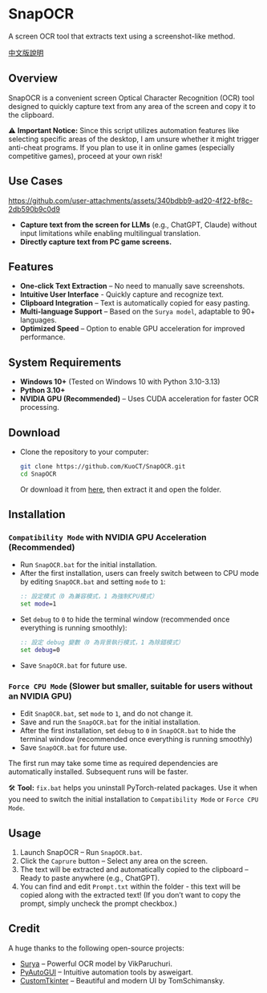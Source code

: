 # SnapOCR
A screen OCR tool that extracts text using a screenshot-like method.

[中文版說明](./README_zh.md)

## Overview
SnapOCR is a convenient screen Optical Character Recognition (OCR) tool designed to quickly capture text from any area of the screen and copy it to the clipboard.

⚠ **Important Notice:** Since this script utilizes automation features like selecting specific areas of the desktop, I am unsure whether it might trigger anti-cheat programs. If you plan to use it in online games (especially competitive games), proceed at your own risk!

## Use Cases
https://github.com/user-attachments/assets/340bdbb9-ad20-4f22-bf8c-2db590b9c0d9

- **Capture text from the screen for LLMs** (e.g., ChatGPT, Claude) without input limitations while enabling multilingual translation.
- **Directly capture text from PC game screens.**

## Features
- **One-click Text Extraction** – No need to manually save screenshots. 
- **Intuitive User Interface** - Quickly capture and recognize text.
- **Clipboard Integration** – Text is automatically copied for easy pasting.
- **Multi-language Support** – Based on the `Surya model`, adaptable to 90+ languages.  
- **Optimized Speed** – Option to enable GPU acceleration for improved performance.

## System Requirements
- **Windows 10+** (Tested on Windows 10 with Python 3.10-3.13)
- **Python 3.10+**
- **NVIDIA GPU (Recommended)** – Uses CUDA acceleration for faster OCR processing.

## Download
- Clone the repository to your computer:
   ```bash
   git clone https://github.com/KuoCT/SnapOCR.git
   cd SnapOCR
   ```
   Or download it from [here](https://github.com/KuoCT/SnapOCR/archive/refs/heads/main.zip), then extract it and open the folder.

## Installation
### `Compatibility Mode` with NVIDIA GPU Acceleration (Recommended)
- Run `SnapOCR.bat` for the initial installation.
- After the first installation, users can freely switch between to CPU mode by editing `SnapOCR.bat` and setting `mode` to `1`:
   ```bat
   :: 設定模式（0 為兼容模式，1 為強制CPU模式）
   set mode=1
   ```
- Set `debug` to `0` to hide the terminal window (recommended once everything is running smoothly):
   ```bat
   :: 設定 debug 變數（0 為背景執行模式，1 為除錯模式）
   set debug=0
   ```
- Save `SnapOCR.bat` for future use.

### `Force CPU Mode` (Slower but smaller, suitable for users without an NVIDIA GPU)
- Edit `SnapOCR.bat`, set `mode` to `1`, and do not change it.
- Save and run the `SnapOCR.bat` for the initial installation.
- After the first installation, set `debug` to `0` in `SnapOCR.bat` to hide the terminal window (recommended once everything is running smoothly)
- Save `SnapOCR.bat` for future use.

The first run may take some time as required dependencies are automatically installed. Subsequent runs will be faster.

🛠 **Tool:** `fix.bat` helps you uninstall PyTorch-related packages. Use it when you need to switch the initial installation to `Compatibility Mode` or `Force CPU Mode`.

## Usage
1. Launch SnapOCR – Run `SnapOCR.bat`.
2. Click the `Caprure` button – Select any area on the screen.
3. The text will be extracted and automatically copied to the clipboard – Ready to paste anywhere (e.g., ChatGPT).
4. You can find and edit `Prompt.txt` within the folder - this text will be copied along with the extracted text! (If you don’t want to copy the prompt, simply uncheck the prompt checkbox.)

## Credit
A huge thanks to the following open-source projects:
- [Surya](https://github.com/VikParuchuri/surya) – Powerful OCR model by VikParuchuri.
- [PyAutoGUI](https://github.com/asweigart/pyautogui) – Intuitive automation tools by asweigart.
- [CustomTkinter](https://github.com/TomSchimansky/CustomTkinter) – Beautiful and modern UI by TomSchimansky.
